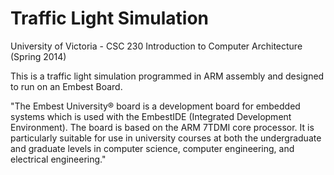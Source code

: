 
# Traffic Light Simulation

University of Victoria - CSC 230 Introduction to Computer Architecture (Spring 2014)

This is a traffic light simulation programmed in ARM assembly and designed to run on an Embest Board.

"The Embest University® board is a development board for embedded systems which is used with the EmbestIDE (Integrated Development Environment). The board is based on the ARM 7TDMI core processor. It is particularly suitable for use in university courses at both the undergraduate and graduate levels in computer science, computer engineering, and electrical engineering."
